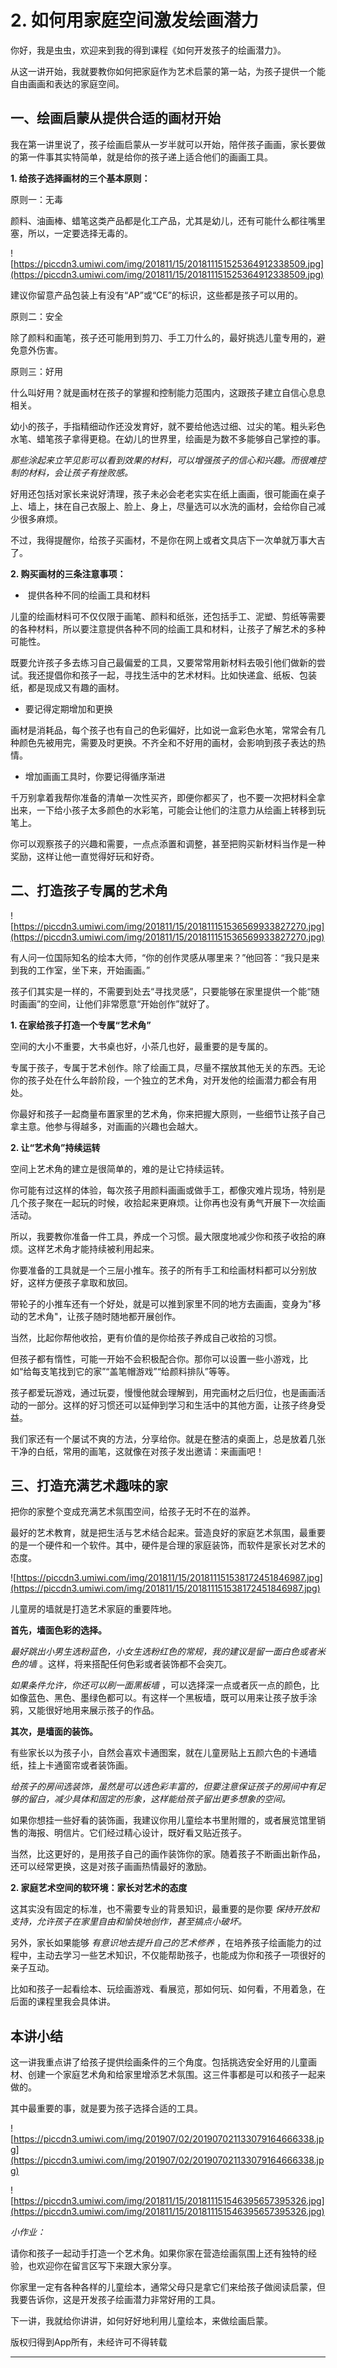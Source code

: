 # 2. 如何用家庭空间激发绘画潜力

你好，我是虫虫，欢迎来到我的得到课程《如何开发孩子的绘画潜力》。

从这一讲开始，我就要教你如何把家庭作为艺术启蒙的第一站，为孩子提供一个能自由画画和表达的家庭空间。

## 一、绘画启蒙从提供合适的画材开始

我在第一讲里说了，孩子绘画启蒙从一岁半就可以开始，陪伴孩子画画，家长要做的第一件事其实特简单，就是给你的孩子递上适合他们的画画工具。

 **1. 给孩子选择画材的三个基本原则：**

原则一：无毒

颜料、油画棒、蜡笔这类产品都是化工产品，尤其是幼儿，还有可能什么都往嘴里塞，所以，一定要选择无毒的。

![https://piccdn3.umiwi.com/img/201811/15/201811151525364912338509.jpg](https://piccdn3.umiwi.com/img/201811/15/201811151525364912338509.jpg)

建议你留意产品包装上有没有“AP”或“CE”的标识，这些都是孩子可以用的。

原则二：安全

除了颜料和画笔，孩子还可能用到剪刀、手工刀什么的，最好挑选儿童专用的，避免意外伤害。

原则三：好用

什么叫好用？就是画材在孩子的掌握和控制能力范围内，这跟孩子建立自信心息息相关。

幼小的孩子，手指精细动作还没发育好，就不要给他选过细、过尖的笔。粗头彩色水笔、蜡笔孩子拿得更稳。在幼儿的世界里，绘画是为数不多能够自己掌控的事。

 *那些涂起来立竿见影可以看到效果的材料，可以增强孩子的信心和兴趣。而很难控制的材料，会让孩子有挫败感。*

好用还包括对家长来说好清理，孩子未必会老老实实在纸上画画，很可能画在桌子上、墙上，抹在自己衣服上、脸上、身上，尽量选可以水洗的画材，会给你自己减少很多麻烦。

不过，我得提醒你，给孩子买画材，不是你在网上或者文具店下一次单就万事大吉了。

 **2. 购买画材的三条注意事项：**

*  提供各种不同的绘画工具和材料

儿童的绘画材料可不仅仅限于画笔、颜料和纸张，还包括手工、泥塑、剪纸等需要的各种材料，所以要注意提供各种不同的绘画工具和材料，让孩子了解艺术的多种可能性。

既要允许孩子多去练习自己最偏爱的工具，又要常常用新材料去吸引他们做新的尝试。我还提倡你和孩子一起，寻找生活中的艺术材料。比如快递盒、纸板、包装纸，都是现成又有趣的画材。

* 要记得定期增加和更换

画材是消耗品，每个孩子也有自己的色彩偏好，比如说一盒彩色水笔，常常会有几种颜色先被用完，需要及时更换。不齐全和不好用的画材，会影响到孩子表达的热情。

* 增加画画工具时，你要记得循序渐进

千万别拿着我帮你准备的清单一次性买齐，即便你都买了，也不要一次把材料全拿出来，一下给小孩子太多颜色的水彩笔，可能会让他们的注意力从绘画上转移到玩笔上。

你可以观察孩子的兴趣和需要，一点点添置和调整，甚至把购买新材料当作是一种奖励，这样让他一直觉得好玩和好奇。

## 二、打造孩子专属的艺术角

![https://piccdn3.umiwi.com/img/201811/15/201811151536569933827270.jpg](https://piccdn3.umiwi.com/img/201811/15/201811151536569933827270.jpg)

有人问一位国际知名的绘本大师，“你的创作灵感从哪里来？”他回答：“我只是来到我的工作室，坐下来，开始画画。”

孩子们其实是一样的，不需要到处去“寻找灵感”，只要能够在家里提供一个能“随时画画”的空间，让他们非常愿意“开始创作”就好了。

 **1. 在家给孩子打造一个专属“艺术角”**

空间的大小不重要，大书桌也好，小茶几也好，最重要的是专属的。

专属于孩子，专属于艺术创作。除了绘画工具，尽量不摆放其他无关的东西。无论你的孩子处在什么年龄阶段，一个独立的艺术角，对开发他的绘画潜力都会有用处。

你最好和孩子一起商量布置家里的艺术角，你来把握大原则，一些细节让孩子自己拿主意。他参与得越多，对画画的兴趣也会越大。

 **2. 让“艺术角”持续运转**

空间上艺术角的建立是很简单的，难的是让它持续运转。

你可能有过这样的体验，每次孩子用颜料画画或做手工，都像灾难片现场，特别是几个孩子聚在一起玩的时候，收拾起来更麻烦。让你再也没有勇气开展下一次绘画活动。

所以，我要教你准备一件工具，养成一个习惯。最大限度地减少你和孩子收拾的麻烦。这样艺术角才能持续被利用起来。

你要准备的工具就是一个三层小推车。孩子的所有手工和绘画材料都可以分别放好，这样方便孩子拿取和放回。

带轮子的小推车还有一个好处，就是可以推到家里不同的地方去画画，变身为"移动的艺术角"，让孩子随时随地都开展创作。

当然，比起你帮他收拾，更有价值的是你给孩子养成自己收拾的习惯。

但孩子都有惰性，可能一开始不会积极配合你。那你可以设置一些小游戏，比如“给每支笔找到它的家”“盖笔帽游戏”“给颜料排队”等等。

孩子都爱玩游戏，通过玩耍，慢慢他就会理解到，用完画材之后归位，也是画画活动的一部分。这样的好习惯还可以延伸到学习和生活中的其他方面，让孩子终身受益。

我们家还有一个屡试不爽的方法，分享给你。就是在整洁的桌面上，总是放着几张干净的白纸，常用的画笔，这就像在对孩子发出邀请：来画画吧！

## 三、打造充满艺术趣味的家

把你的家整个变成充满艺术氛围空间，给孩子无时不在的滋养。

最好的艺术教育，就是把生活与艺术结合起来。营造良好的家庭艺术氛围，最重要的是一个硬件和一个软件。其中，硬件是合理的家庭装饰，而软件是家长对艺术的态度。

![https://piccdn3.umiwi.com/img/201811/15/201811151538172451846987.jpg](https://piccdn3.umiwi.com/img/201811/15/201811151538172451846987.jpg)

儿童房的墙就是打造艺术家庭的重要阵地。

 **首先，墙面色彩的选择。**

 *最好跳出小男生选粉蓝色，小女生选粉红色的常规，我的建议是留一面白色或者米色的墙* 。这样，将来搭配任何色彩或者装饰都不会突兀。

 *如果条件允许，你还可以刷一面黑板墙* ，可以选择深一点或者灰一点的颜色，比如像蓝色、黑色、墨绿色都可以。有这样一个黑板墙，既可以用来让孩子放手涂鸦，又能很好地用来展示孩子的作品。

 **其次，是墙面的装饰。**

有些家长以为孩子小，自然会喜欢卡通图案，就在儿童房贴上五颜六色的卡通墙纸，挂上卡通窗帘或者装饰画。

 *给孩子的房间选装饰，虽然是可以选色彩丰富的，但要注意保证孩子的房间中有足够的留白，减少具体和固定的形象，这样能给孩子留出更多想象的空间。*

如果你想挂一些好看的装饰画，我建议你用儿童绘本书里附赠的，或者展览馆里销售的海报、明信片。它们经过精心设计，既好看又贴近孩子。

当然，比这更好的，是用孩子自己的画作装饰你的家。随着孩子不断画出新作品，还可以经常更换，这是对孩子画画热情最好的激励。

 **2. 家庭艺术空间的软环境：家长对艺术的态度**

这其实没有固定的标准，也不需要专业的背景知识，最重要的是你要 *保持开放和支持，允许孩子在家里自由和愉快地创作，甚至搞点小破坏。*

另外，家长如果能够 *有意识地去提升自己的艺术修养* ，在培养孩子绘画能力的过程中，主动去学习一些艺术知识，不仅能帮助孩子，也能成为你和孩子一项很好的亲子互动。

比如和孩子一起看绘本、玩绘画游戏、看展览，那如何玩、如何看，不用着急，在后面的课程里我会具体讲。

## 本讲小结

这一讲我重点讲了给孩子提供绘画条件的三个角度。包括挑选安全好用的儿童画材、创建一个家庭艺术角和给家里增添艺术氛围。这三件事都是可以和孩子一起来做的。

其中最重要的事，就是要为孩子选择合适的工具。

![https://piccdn3.umiwi.com/img/201907/02/201907021133079164666338.jpg](https://piccdn3.umiwi.com/img/201907/02/201907021133079164666338.jpg)

![https://piccdn3.umiwi.com/img/201811/15/201811151546395657395326.jpg](https://piccdn3.umiwi.com/img/201811/15/201811151546395657395326.jpg)

 *小作业：*

请你和孩子一起动手打造一个艺术角。如果你家在营造绘画氛围上还有独特的经验，也欢迎你在留言区写下来跟大家分享。

你家里一定有各种各样的儿童绘本，通常父母只是拿它们来给孩子做阅读启蒙，但我要告诉你，这是开发孩子绘画潜力非常好用的工具。

下一讲，我就给你讲讲，如何好好地利用儿童绘本，来做绘画启蒙。

版权归得到App所有，未经许可不得转载

---
